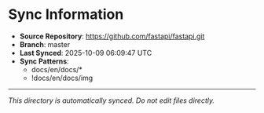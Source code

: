 # Sync Information

- **Source Repository**: https://github.com/fastapi/fastapi.git
- **Branch**: master
- **Last Synced**: 2025-10-09 06:09:47 UTC
- **Sync Patterns**:
  - docs/en/docs/*
  - !docs/en/docs/img

---
*This directory is automatically synced. Do not edit files directly.*
